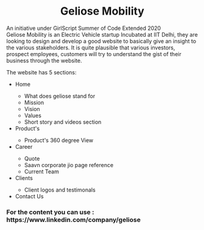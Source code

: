 <h1 align = "center">Geliose Mobility</h1>

An initiative under GirlScript Summer of Code Extended 2020<br>
Geliose Mobility is an Electric Vehicle startup Incubated at IIT Delhi, they are
looking to design and develop a good website to basically give an insight to the various stakeholders.
It is quite plausible that various investors, prospect employees, customers will try to understand the
gist of their business through the website.

The website has 5 sections:
<ul>
  <li> Home </li><ul>
  <li>What does geliose stand for </li>
   <li>Mission </li>
   <li>Vision </li>
   <li>Values </li>
  <li>Short story and videos section</li></ul>
  <li>Product's</li>
  <ul><li> Product's 360 degree View</li></ul>
  <li>Career</li>
  <ul> <li>Quote </li>
   <li>Saavn corporate jio page reference </li> <li>Current Team </li></ul>
  <li>Clients</li>
  <ul> <li>Client logos and testimonals </li></ul>
  <li>Contact Us </li>
</ul>
<h3> For the content you can use : https://www.linkedin.com/company/geliose <h3>
